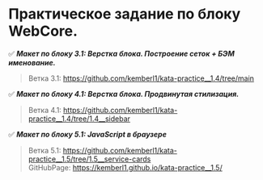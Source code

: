 # Практическое задание по блоку WebCore.   


:white_check_mark: ***Макет по блоку 3.1: Верстка блока. Построение сеток + БЭМ именование.***  
> Ветка 3.1: https://github.com/kemberl1/kata-practice__1.4/tree/main

:white_check_mark: ***Макет по блоку 4.1: Верстка блока. Продвинутая стилизация.***  
> Ветка 4.1: https://github.com/kemberl1/kata-practice__1.4/tree/1.4__sidebar

:white_check_mark: ***Макет по блоку 5.1: JavaScript в браузере***  
> Ветка 5.1: https://github.com/kemberl1/kata-practice__1.5/tree/1.5__service-cards  
> GitHubPage: https://kemberl1.github.io/kata-practice__1.5/
